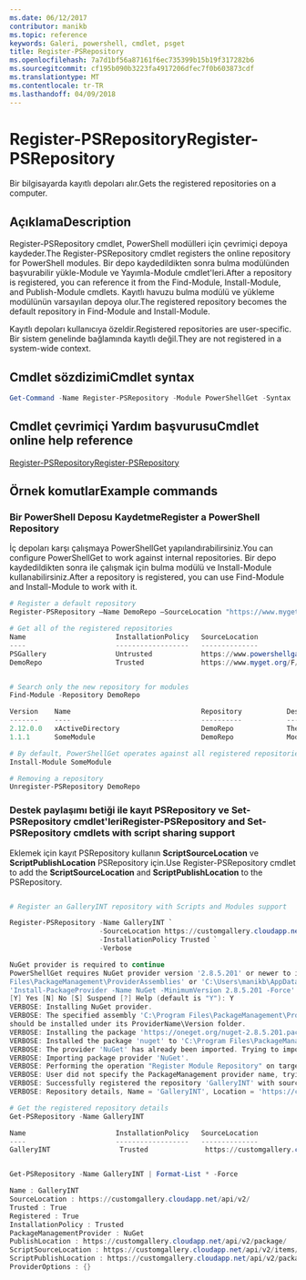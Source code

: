 ```yaml
---
ms.date: 06/12/2017
contributor: manikb
ms.topic: reference
keywords: Galeri, powershell, cmdlet, psget
title: Register-PSRepository
ms.openlocfilehash: 7a7d1bf56a87161f6ec735399b15b19f317282b6
ms.sourcegitcommit: cf195b090b3223fa4917206dfec7f0b603873cdf
ms.translationtype: MT
ms.contentlocale: tr-TR
ms.lasthandoff: 04/09/2018
---
```

# <a name="register-psrepository"></a><span data-ttu-id="63edb-103">Register-PSRepository</span><span class="sxs-lookup"><span data-stu-id="63edb-103">Register-PSRepository</span></span>

<span data-ttu-id="63edb-104">Bir bilgisayarda kayıtlı depoları alır.</span><span class="sxs-lookup"><span data-stu-id="63edb-104">Gets the registered repositories on a computer.</span></span>

## <a name="description"></a><span data-ttu-id="63edb-105">Açıklama</span><span class="sxs-lookup"><span data-stu-id="63edb-105">Description</span></span>

<span data-ttu-id="63edb-106">Register-PSRepository cmdlet, PowerShell modülleri için çevrimiçi depoya kaydeder.</span><span class="sxs-lookup"><span data-stu-id="63edb-106">The Register-PSRepository cmdlet registers the online repository for PowerShell modules.</span></span> <span data-ttu-id="63edb-107">Bir depo kaydedildikten sonra bulma modülünden başvurabilir yükle-Module ve Yayımla-Module cmdlet'leri.</span><span class="sxs-lookup"><span data-stu-id="63edb-107">After a repository is registered, you can reference it from the Find-Module, Install-Module, and Publish-Module cmdlets.</span></span> <span data-ttu-id="63edb-108">Kayıtlı havuzu bulma modülü ve yükleme modülünün varsayılan depoya olur.</span><span class="sxs-lookup"><span data-stu-id="63edb-108">The registered repository becomes the default repository in Find-Module and Install-Module.</span></span>

<span data-ttu-id="63edb-109">Kayıtlı depoları kullanıcıya özeldir.</span><span class="sxs-lookup"><span data-stu-id="63edb-109">Registered repositories are user-specific.</span></span> <span data-ttu-id="63edb-110">Bir sistem genelinde bağlamında kayıtlı değil.</span><span class="sxs-lookup"><span data-stu-id="63edb-110">They are not registered in a system-wide context.</span></span>


## <a name="cmdlet-syntax"></a><span data-ttu-id="63edb-111">Cmdlet sözdizimi</span><span class="sxs-lookup"><span data-stu-id="63edb-111">Cmdlet syntax</span></span>

```powershell
Get-Command -Name Register-PSRepository -Module PowerShellGet -Syntax
```
## <a name="cmdlet-online-help-reference"></a><span data-ttu-id="63edb-112">Cmdlet çevrimiçi Yardım başvurusu</span><span class="sxs-lookup"><span data-stu-id="63edb-112">Cmdlet online help reference</span></span>

[<span data-ttu-id="63edb-113">Register-PSRepository</span><span class="sxs-lookup"><span data-stu-id="63edb-113">Register-PSRepository</span></span>](http://go.microsoft.com/fwlink/?LinkID=517129)

## <a name="example-commands"></a><span data-ttu-id="63edb-114">Örnek komutlar</span><span class="sxs-lookup"><span data-stu-id="63edb-114">Example commands</span></span>

### <a name="register-a-powershell-repository"></a><span data-ttu-id="63edb-115">Bir PowerShell Deposu Kaydetme</span><span class="sxs-lookup"><span data-stu-id="63edb-115">Register a PowerShell Repository</span></span>
<span data-ttu-id="63edb-116">İç depoları karşı çalışmaya PowerShellGet yapılandırabilirsiniz.</span><span class="sxs-lookup"><span data-stu-id="63edb-116">You can configure PowerShellGet to work against internal repositories.</span></span>
<span data-ttu-id="63edb-117">Bir depo kaydedildikten sonra ile çalışmak için bulma modülü ve Install-Module kullanabilirsiniz.</span><span class="sxs-lookup"><span data-stu-id="63edb-117">After a repository is registered, you can use Find-Module and Install-Module to work with it.</span></span>

```powershell
# Register a default repository
Register-PSRepository –Name DemoRepo –SourceLocation "https://www.myget.org/F/powershellgetdemo/api/v2" –InstallationPolicy Trusted

# Get all of the registered repositories
Name                      InstallationPolicy   SourceLocation
----                      ------------------   --------------
PSGallery                 Untrusted            https://www.powershellgallery.com/api/v2/
DemoRepo                  Trusted              https://www.myget.org/F/powershellgetdemo/api/v2


# Search only the new repository for modules
Find-Module -Repository DemoRepo

Version    Name                                Repository           Description
-------    ----                                ----------           -----------
2.12.0.0   xActiveDirectory                    DemoRepo             The xActiveDirectory module is originally part of the Windows PowerShell Desired State Configuration (DSC) Resource Kit. This version has been modified for use in Azure. This module contains the xADD...
1.1.1      SomeModule                          DemoRepo             Module description.

# By default, PowerShellGet operates against all registered repositories when none is specified. In this example, the “SomeModule” module is installed from the DemoRepo.
Install-Module SomeModule

# Removing a repository
Unregister-PSRepository DemoRepo
```


### <a name="register-psrepository-and-set-psrepository-cmdlets-with-script-sharing-support"></a><span data-ttu-id="63edb-118">Destek paylaşımı betiği ile kayıt PSRepository ve Set-PSRepository cmdlet'leri</span><span class="sxs-lookup"><span data-stu-id="63edb-118">Register-PSRepository and Set-PSRepository cmdlets with script sharing support</span></span>

<span data-ttu-id="63edb-119">Eklemek için kayıt PSRepository kullanın **ScriptSourceLocation** ve **ScriptPublishLocation** PSRepository için.</span><span class="sxs-lookup"><span data-stu-id="63edb-119">Use Register-PSRepository cmdlet to add the **ScriptSourceLocation** and **ScriptPublishLocation** to the PSRepository.</span></span>

```powershell

# Register an GalleryINT repository with Scripts and Modules support

Register-PSRepository -Name GalleryINT `
                      -SourceLocation https://customgallery.cloudapp.net `
                      -InstallationPolicy Trusted `
                      -Verbose

NuGet provider is required to continue
PowerShellGet requires NuGet provider version '2.8.5.201' or newer to interact with NuGet-based repositories. The NuGet provider must be available in 'C:\Program
Files\PackageManagement\ProviderAssemblies' or 'C:\Users\manikb\AppData\Local\PackageManagement\ProviderAssemblies'. You can also install the NuGet provider by running
'Install-PackageProvider -Name NuGet -MinimumVersion 2.8.5.201 -Force'. Do you want PowerShellGet to install and import the NuGet provider now?
[Y] Yes [N] No [S] Suspend [?] Help (default is "Y"): Y
VERBOSE: Installing NuGet provider.
VERBOSE: The specified assembly 'C:\Program Files\PackageManagement\ProviderAssemblies\nuget-anycpu.exe' is installed at top level directory. However it is recommended that the assemblies
should be installed under its ProviderName\Version folder.
VERBOSE: Installing the package 'https://oneget.org/nuget-2.8.5.201.package.swidtag'.
VERBOSE: Installed the package 'nuget' to 'C:\Program Files\PackageManagement\ProviderAssemblies\nuget\2.8.5.201\Microsoft.PackageManagement.NuGetProvider.dll'.
VERBOSE: The provider 'NuGet' has already been imported. Trying to import it again.
VERBOSE: Importing package provider 'NuGet'.
VERBOSE: Performing the operation "Register Module Repository" on target "Module Repository 'GalleryINT' (https://customgallery.cloudapp.net/) in provider 'PowerShellGet'".
VERBOSE: User did not specify the PackageManagement provider name, trying with the provider name 'NuGet'.
VERBOSE: Successfully registered the repository 'GalleryINT' with source location 'https://customgallery.cloudapp.net/api/v2/'.
VERBOSE: Repository details, Name = 'GalleryINT', Location = 'https://customgallery.cloudapp.net/api/v2/'; IsTrusted = 'True'; IsRegistered = 'True'.

# Get the registered repository details
Get-PSRepository -Name GalleryINT

Name                      InstallationPolicy   SourceLocation
----                      ------------------   --------------
GalleryINT                 Trusted              https://customgallery.cloudapp.net/api/v2/


Get-PSRepository -Name GalleryINT | Format-List * -Force

Name : GalleryINT
SourceLocation : https://customgallery.cloudapp.net/api/v2/
Trusted : True
Registered : True
InstallationPolicy : Trusted
PackageManagementProvider : NuGet
PublishLocation : https://customgallery.cloudapp.net/api/v2/package/
ScriptSourceLocation : https://customgallery.cloudapp.net/api/v2/items/psscript/
ScriptPublishLocation : https://customgallery.cloudapp.net/api/v2/package/
ProviderOptions : {}

```